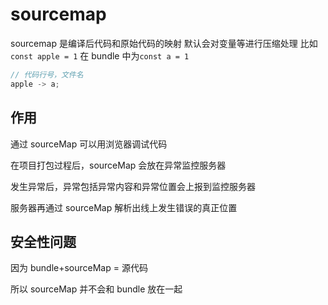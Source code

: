 # sourcemap

sourcemap 是编译后代码和原始代码的映射
默认会对变量等进行压缩处理
比如`const apple = 1` 在 bundle 中为`const a = 1`

```js
// 代码行号，文件名
apple -> a;
```

## 作用

通过 sourceMap 可以用浏览器调试代码

在项目打包过程后，sourceMap 会放在异常监控服务器

发生异常后，异常包括异常内容和异常位置会上报到监控服务器

服务器再通过 sourceMap 解析出线上发生错误的真正位置

## 安全性问题

因为 bundle+sourceMap = 源代码

所以 sourceMap 并不会和 bundle 放在一起
